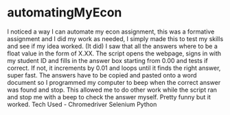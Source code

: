 # automatingMyEcon
I noticed a way I can automate my econ assignment, this was a formative assignment and I did my work as needed, I simply made this to test my skills and see if my idea worked. (It did)
I saw that all the answers where to be a float value in the form of X.XX. The script opens the webpage, signs in with my student ID and fills in the answer box starting from 0.00 and tests if correct. 
If not, it increments by 0.01 and loops until it finds the right answer, super fast. The answers have to be copied and pasted onto a word document so I programmed my computer to beep when the correct answer was found and stop.
This allowed me to do other work while the script ran and stop me with a beep to check the answer myself. Pretty funny but it worked. 
Tech Used -
Chromedriver
Selenium
Python
